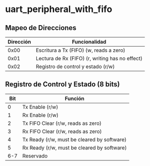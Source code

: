 # uart_peripheral_with_fifo

## Mapeo de Direcciones

| Dirección | Funcionalidad                                   |
| --------- | ----------------------------------------------- |
| 0x00      | Escritura a Tx (FIFO) (w, reads a zero)         |
| 0x01      | Lectura de Rx (FIFO) (r, writing has no effect) |
| 0x02      | Registro de control y estado (r/w)              |

## Registro de Control y Estado (8 bits)

| Bit | Función                                     |
| --- | ------------------------------------------- |
| 0   | Tx Enable (r/w)                             |
| 1   | Rx Enable (r/w)                             |
| 2   | Tx FIFO Clear (r/w, reads as zero)          |
| 3   | Rx FIFO Clear (r/w, reads as zero)          |
| 4   | Tx Ready (r/w, must be cleared by software) |
| 5   | Rx Ready (r/w, must be cleared by software) |
| 6-7 | Reservado                                   |
